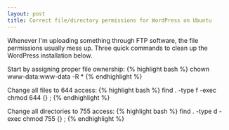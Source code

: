 ```yaml
---
layout: post
title: Correct file/directory permissions for WordPress on Ubuntu
---
```

Whenever I'm uploading something through FTP software, the file permissions usually mess up. Three quick commands to clean up the WordPress installation below.

Start by assigning proper file ownership:
{% highlight bash %}
chown www-data:www-data -R *
{% endhighlight %}

Change all files to 644 access:
{% highlight bash %}
find . -type f -exec chmod 644 {} \;
{% endhighlight %}

Change all directories to 755 access:
{% highlight bash %}
find . -type d -exec chmod 755 {} \;
{% endhighlight %}
